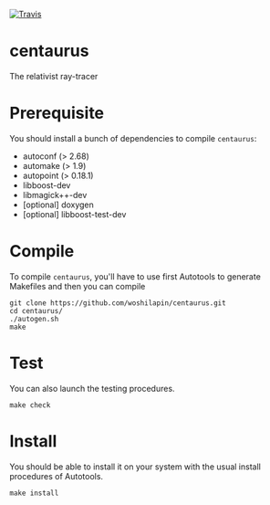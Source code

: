[![Travis](https://img.shields.io/travis/woshilapin/centaurus.svg)](https://travis-ci.org/woshilapin/centaurus)

centaurus
=========

The relativist ray-tracer

# Prerequisite

You should install a bunch of dependencies to compile `centaurus`:
* autoconf (> 2.68)
* automake (> 1.9)
* autopoint (> 0.18.1)
* libboost-dev
* libmagick++-dev
* [optional] doxygen
* [optional] libboost-test-dev

# Compile

To compile `centaurus`, you'll have to use first Autotools to generate Makefiles
and then you can compile

```
git clone https://github.com/woshilapin/centaurus.git
cd centaurus/
./autogen.sh
make
```

# Test

You can also launch the testing procedures.

```
make check
```

# Install

You should be able to install it on your system with the usual install
procedures of Autotools.

```
make install
```
